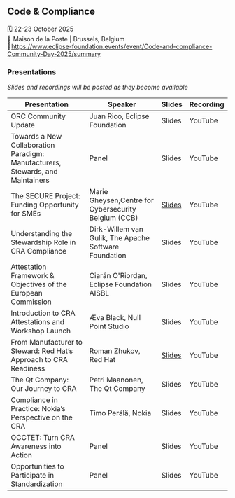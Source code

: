 ## Code & Compliance

🗓️ 22-23 October 2025<br>
📍 Maison de la Poste | Brussels, Belgium <br>
🔗https://www.eclipse-foundation.events/event/Code-and-compliance-Community-Day-2025/summary

### Presentations

_Slides and recordings will be posted as they become available_

| Presentation                                                                   | Speaker                                     | Slides | Recording |
| ------------------------------------------------------------------------------ | ------------------------------------------- | ------ | --------- |
| ORC Community Update                                                           | Juan Rico, Eclipse Foundation               | Slides | YouTube   |
| Towards a New Collaboration Paradigm: Manufacturers, Stewards, and Maintainers | Panel                                       | Slides | YouTube   |
| The SECURE Project: Funding Opportunity for SMEs                               | Marie Gheysen,Centre for Cybersecurity Belgium (CCB)| [Slides](PresentationSECURE_CodeComplianceEvent.pdf) | YouTube   |
| Understanding the Stewardship Role in CRA Compliance                           | Dirk-Willem van Gulik, The Apache Software Foundation | Slides | YouTube   |
| Attestation Framework & Objectives of the European Commission                  | Ciarán O'Riordan, Eclipse Foundation AISBL  | Slides | YouTube   |
| Introduction to CRA Attestations and Workshop Launch                           | Æva Black, Null Point Studio                | Slides | YouTube   |
| From Manufacturer to Steward: Red Hat’s Approach to CRA Readiness              | Roman Zhukov, Red Hat                       | [Slides](Red_Hat-Roman_Zhukov.pdf) | YouTube   |
| The Qt Company: Our Journey to CRA                                             | Petri Maanonen, The Qt Company              | Slides | YouTube   |
| Compliance in Practice: Nokia’s Perspective on the CRA                         | Timo Perälä, Nokia                          | Slides | YouTube   |
| OCCTET: Turn CRA Awareness into Action                                         | Panel                                 | Slides | YouTube   |
| Opportunities to Participate in Standardization                                | Panel           | Slides | YouTube   |
